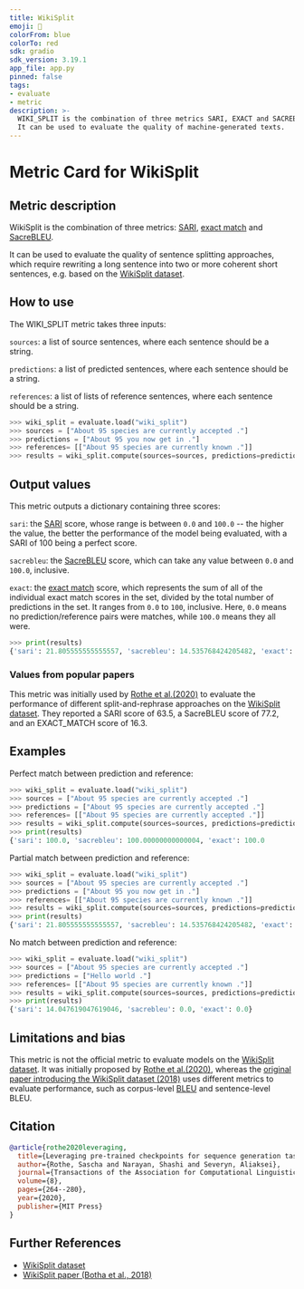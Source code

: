 ```yaml
---
title: WikiSplit
emoji: 🤗 
colorFrom: blue
colorTo: red
sdk: gradio
sdk_version: 3.19.1
app_file: app.py
pinned: false
tags:
- evaluate
- metric
description: >-
  WIKI_SPLIT is the combination of three metrics SARI, EXACT and SACREBLEU
  It can be used to evaluate the quality of machine-generated texts.
---
```


# Metric Card for WikiSplit

## Metric description

WikiSplit is the combination of three metrics: [SARI](https://huggingface.co/metrics/sari), [exact match](https://huggingface.co/metrics/exact_match) and [SacreBLEU](https://huggingface.co/metrics/sacrebleu). 

It can be used to evaluate the quality of sentence splitting approaches, which require rewriting a long sentence into two or more coherent short sentences, e.g. based on the [WikiSplit dataset](https://huggingface.co/datasets/wiki_split).

## How to use 

The WIKI_SPLIT metric takes three inputs:

`sources`: a list of source sentences, where each sentence should be a string.

`predictions`: a list of predicted sentences, where each sentence should be a string.

`references`: a list of lists of reference sentences, where each sentence should be a string.

```python
>>> wiki_split = evaluate.load("wiki_split")
>>> sources = ["About 95 species are currently accepted ."]
>>> predictions = ["About 95 you now get in ."]
>>> references= [["About 95 species are currently known ."]]
>>> results = wiki_split.compute(sources=sources, predictions=predictions, references=references)
```
## Output values

This metric outputs a dictionary containing three scores:

`sari`: the [SARI](https://huggingface.co/metrics/sari) score, whose range is between `0.0` and `100.0` -- the higher the value, the better the performance of the model being evaluated, with a SARI of 100 being a perfect score.

`sacrebleu`: the [SacreBLEU](https://huggingface.co/metrics/sacrebleu) score, which can take any value between `0.0` and `100.0`, inclusive.

`exact`: the [exact match](https://huggingface.co/metrics/exact_match) score, which represents the sum of all of the individual exact match scores in the set, divided by the total number of predictions in the set. It ranges from `0.0` to `100`, inclusive. Here, `0.0` means no prediction/reference pairs were matches, while `100.0` means they all were.

```python
>>> print(results)
{'sari': 21.805555555555557, 'sacrebleu': 14.535768424205482, 'exact': 0.0}
```

### Values from popular papers

This metric was initially used by [Rothe et al.(2020)](https://arxiv.org/pdf/1907.12461.pdf) to evaluate the performance of different split-and-rephrase approaches on the [WikiSplit dataset](https://huggingface.co/datasets/wiki_split). They reported a SARI score of 63.5, a SacreBLEU score of 77.2, and an EXACT_MATCH score of 16.3.

## Examples 

Perfect match between prediction and reference:

```python
>>> wiki_split = evaluate.load("wiki_split")
>>> sources = ["About 95 species are currently accepted ."]
>>> predictions = ["About 95 species are currently accepted ."]
>>> references= [["About 95 species are currently accepted ."]]
>>> results = wiki_split.compute(sources=sources, predictions=predictions, references=references)
>>> print(results)
{'sari': 100.0, 'sacrebleu': 100.00000000000004, 'exact': 100.0
```

Partial match between prediction and reference:

```python
>>> wiki_split = evaluate.load("wiki_split")
>>> sources = ["About 95 species are currently accepted ."]
>>> predictions = ["About 95 you now get in ."]
>>> references= [["About 95 species are currently known ."]]
>>> results = wiki_split.compute(sources=sources, predictions=predictions, references=references)
>>> print(results)
{'sari': 21.805555555555557, 'sacrebleu': 14.535768424205482, 'exact': 0.0}
```

No match between prediction and reference:

```python
>>> wiki_split = evaluate.load("wiki_split")
>>> sources = ["About 95 species are currently accepted ."]
>>> predictions = ["Hello world ."]
>>> references= [["About 95 species are currently known ."]]
>>> results = wiki_split.compute(sources=sources, predictions=predictions, references=references)
>>> print(results)
{'sari': 14.047619047619046, 'sacrebleu': 0.0, 'exact': 0.0}
```
## Limitations and bias

This metric is not the official metric to evaluate models on the [WikiSplit dataset](https://huggingface.co/datasets/wiki_split). It was initially proposed by [Rothe et al.(2020)](https://arxiv.org/pdf/1907.12461.pdf), whereas the [original paper introducing the WikiSplit dataset (2018)](https://aclanthology.org/D18-1080.pdf) uses different metrics to evaluate performance, such as corpus-level [BLEU](https://huggingface.co/metrics/bleu) and sentence-level BLEU. 

## Citation

```bibtex
@article{rothe2020leveraging,
  title={Leveraging pre-trained checkpoints for sequence generation tasks},
  author={Rothe, Sascha and Narayan, Shashi and Severyn, Aliaksei},
  journal={Transactions of the Association for Computational Linguistics},
  volume={8},
  pages={264--280},
  year={2020},
  publisher={MIT Press}
}
```

## Further References 

- [WikiSplit dataset](https://huggingface.co/datasets/wiki_split)
- [WikiSplit paper (Botha et al., 2018)](https://aclanthology.org/D18-1080.pdf) 
